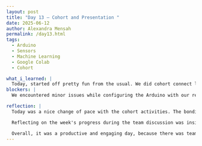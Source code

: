 ```yaml
---
layout: post
title: "Day 13 – Cohort and Presentation "
date: 2025-06-12
author: Alexandra Mensah
permalink: /day13.html
tags: 
  - Arduino
  - Sensors
  - Machine Learning
  - Google Colab
  - Cohort

what_i_learned: |
  Today, started off pretty fun from the usual. We did cohort connect like every thursday and did some bonding games. It was really fun to see how competitve everyone was and I got to know everyone a little better. My team decided to go over the topics we will discuss in out presentation. We went over what we did this week and organized it. We also talked about what we struggled with during the week. Then we started adding what will be said on the presentation video.
blockers: |
  We encountered minor issues while configuring the Arduino with our respective devices, especially finding the correct COM port on different operating systems. These were resolved with guidance from the team.

reflection: |
  Today was a nice change of pace with the cohort activities. The bonding games brought a lighthearted energy to the day and allowed me to connect with my peers on a more personal level. It was great to see everyone's competitive spirit.  

  Reflecting on the week's progress during the team discussion was insightful and showed what we needed to work on. Revisiting our struggles, especially with Arduino configurations, highlighted how much we've grown in troubleshooting and problem-solving. Organizing our presentation also gave clarity about what we’ve achieved so far.  

  Overall, it was a productive and engaging day, because there was teamwork, creativity, and fun. I’m feeling more confident about the presentation and excited to share our progress with the larger group.
---
```

